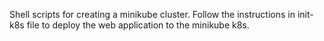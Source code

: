 Shell scripts for creating a minikube cluster.
Follow the instructions in init-k8s file to deploy
the web application to the minikube k8s.
